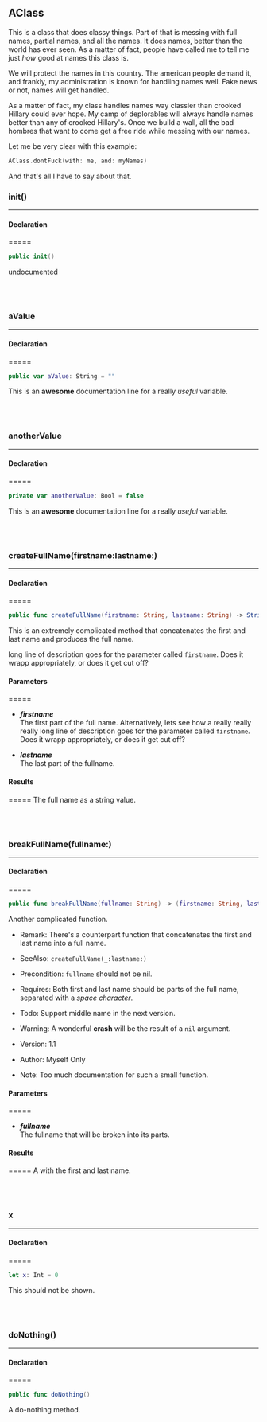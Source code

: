 AClass
---

This is a class that does classy things.
Part of that is messing with full names, partial names, and all the names.
It does names, better than the world has ever seen.  As a matter of fact,
people have called me to tell me just *how* good at names this class is.

We will protect the names in this country.  The american people demand it,
and frankly, my administration is known for handling names well.  Fake
news or not, names will get handled.

As a matter of fact, my class handles names way classier than crooked Hillary
could ever hope.  My camp of deplorables will always handle names better than
any of crooked Hillary's.  Once we build a wall, all the bad hombres that 
want to come get a free ride while messing with our names.

Let me be very clear with this example:

```swift
AClass.dontFuck(with: me, and: myNames)
```

And that's all I have to say about that.


### init()

----

#### Declaration
=====

```swift
public init()
```

undocumented

<br />
<br />

### aValue

----

#### Declaration
=====

```swift
public var aValue: String = ""
```

This is an **awesome** documentation line for a really *useful* variable.

<br />
<br />

### anotherValue

----

#### Declaration
=====

```swift
private var anotherValue: Bool = false
```

This is an **awesome** documentation line for a really *useful* variable.

<br />
<br />

### createFullName(firstname:lastname:)

----

#### Declaration
=====

```swift
public func createFullName(firstname: String, lastname: String) -> String
```

This is an extremely complicated method that concatenates the first and last name and produces the full name.

long line of description goes for the parameter called `firstname`.  Does it wrapp appropriately, or does 
it get cut off?



#### Parameters
=====

+ **_firstname_**<br />	The first part of the full name.  Alternatively, lets see how a really really really long line of description goes for the parameter called `firstname`.  Does it wrapp appropriately, or does it get cut off?


+ **_lastname_**<br />	The last part of the fullname.


#### Results
=====
The full name as a string value.

<br />
<br />

### breakFullName(fullname:)

----

#### Declaration
=====

```swift
public func breakFullName(fullname: String) -> (firstname: String, lastname: String)
```

Another complicated function.


- Remark:
There's a counterpart function that concatenates the first and last name into a full name.

- SeeAlso:  `createFullName(_:lastname:)`

- Precondition: `fullname` should not be nil.
- Requires: Both first and last name should be parts of the full name, separated with a *space character*.

- Todo: Support middle name in the next version.

- Warning: A wonderful **crash** will be the result of a `nil` argument.

- Version: 1.1

- Author: Myself Only

- Note: Too much documentation for such a small function.


#### Parameters
=====

+ **_fullname_**<br />	The fullname that will be broken into its parts.


#### Results
=====
A  with the first and last name.

<br />
<br />

### x

----

#### Declaration
=====

```swift
let x: Int = 0
```

This should not be shown.

<br />
<br />

### doNothing()

----

#### Declaration
=====

```swift
public func doNothing()
```

A do-nothing method.

<br />
<br />

